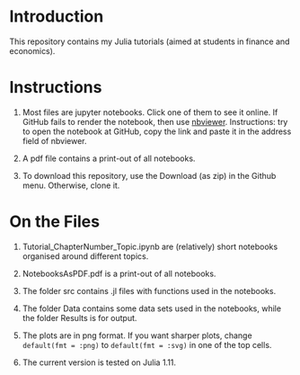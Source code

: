 # Introduction

This repository contains my Julia tutorials (aimed at students in finance and economics). 


# Instructions

1. Most files are jupyter notebooks. Click one of them to see it online. If GitHub fails to render the notebook, then use [nbviewer](https://nbviewer.jupyter.org/). Instructions: try to open the notebook at GitHub, copy the link and paste it in the address field of nbviewer.

2. A pdf file contains a print-out of all notebooks.  

3. To download this repository, use the Download (as zip) in the Github menu. Otherwise, clone it.


# On the Files

1. Tutorial_ChapterNumber_Topic.ipynb are (relatively) short notebooks organised around different topics.

2. NotebooksAsPDF.pdf is a print-out of all notebooks. 

3. The folder src contains .jl files with functions used in the notebooks.

4. The folder Data contains some data sets used in the notebooks, while the folder Results is for output.

5. The plots are in png format. If you want sharper plots, change `default(fmt = :png)` to `default(fmt = :svg)` in one of the top cells.

6. The current version is tested on Julia 1.11.
